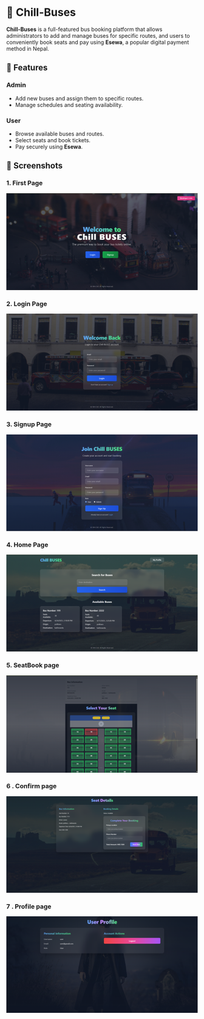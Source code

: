 # 🚌 Chill-Buses

**Chill-Buses** is a full-featured bus booking platform that allows administrators to add and manage buses for specific routes, and users to conveniently book seats and pay using **Esewa**, a popular digital payment method in Nepal.

## 🚀 Features

### Admin
- Add new buses and assign them to specific routes.
- Manage schedules and seating availability.

### User
- Browse available buses and routes.
- Select seats and book tickets.
- Pay securely using **Esewa**.

## 📸 Screenshots

### 1. First Page
![First Page](screenshots/landing.png)

### 2. Login Page
![Login Page](screenshots/login.png)

### 3. Signup Page
![Signup Page](screenshots/signup.png)

### 4. Home Page
![Home Page](screenshots/home.png)
### 5. SeatBook page
![SeatBook Page](screenshots/seatbook.png)
### 6 . Confirm page
![Confirm Page](screenshots/confirm.png)
### 7 .  Profile page
![Profile Page](screenshots/userprofile.png)


